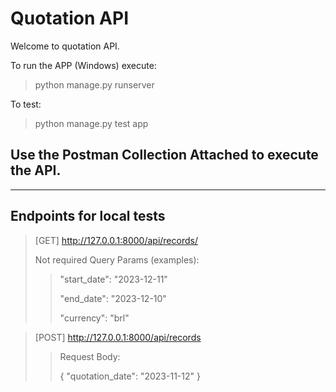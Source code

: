 # Quotation API

Welcome to quotation API.

To run the APP
(Windows) execute:
>python manage.py runserver

To test:
>python manage.py test app

## Use the Postman Collection Attached to execute the API.

****
## Endpoints for local tests

>[GET] http://127.0.0.1:8000/api/records/
>
> Not required Query Params (examples):
>>"start_date": "2023-12-11"
>>
>>  "end_date": "2023-12-10"
>>
>>  "currency": "brl"
 
> [POST] http://127.0.0.1:8000/api/records
>>
>>Request Body:
>>
>>{ "quotation_date": "2023-11-12" }